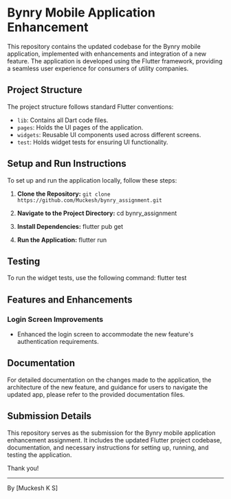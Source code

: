 # Bynry Mobile Application Enhancement

This repository contains the updated codebase for the Bynry mobile application, implemented with enhancements and integration of a new feature. The application is developed using the Flutter framework, providing a seamless user experience for consumers of utility companies.

## Project Structure

The project structure follows standard Flutter conventions:

- `lib`: Contains all Dart code files.
- `pages`: Holds the UI pages of the application.
- `widgets`: Reusable UI components used across different screens.
- `test`: Holds widget tests for ensuring UI functionality.

## Setup and Run Instructions

To set up and run the application locally, follow these steps:

1. **Clone the Repository:**
   ```git clone https://github.com/Muckesh/bynry_assignment.git```

2. **Navigate to the Project Directory:**
   cd bynry_assignment

3. **Install Dependencies:**
   flutter pub get

4. **Run the Application:**
   flutter run

## Testing

To run the widget tests, use the following command:
flutter test

## Features and Enhancements

### Login Screen Improvements

- Enhanced the login screen to accommodate the new feature's authentication requirements.

## Documentation

For detailed documentation on the changes made to the application, the architecture of the new feature, and guidance for users to navigate the updated app, please refer to the provided documentation files.

## Submission Details

This repository serves as the submission for the Bynry mobile application enhancement assignment. It includes the updated Flutter project codebase, documentation, and necessary instructions for setting up, running, and testing the application.

Thank you!

---

By [Muckesh K S]
